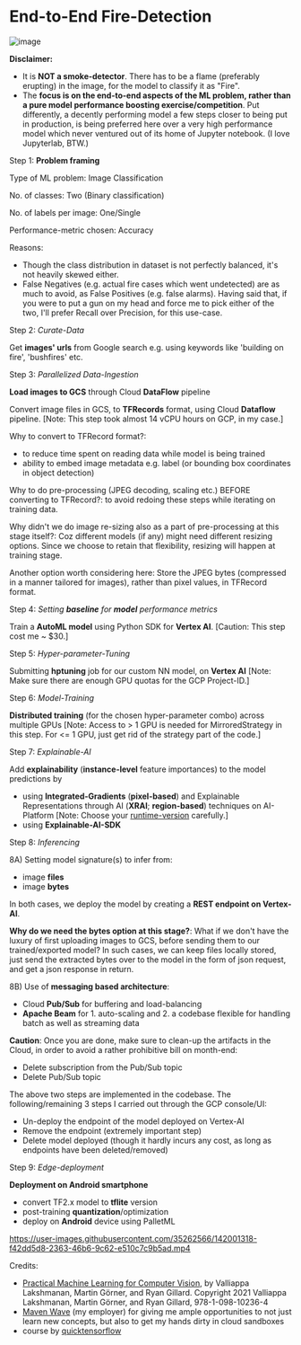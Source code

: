 # End-to-End Fire-Detection

![image](https://user-images.githubusercontent.com/35262566/145064482-7a57a4d5-2a0a-460f-97bd-7452fd60f1d0.png)

**Disclaimer:**
- It is **NOT a smoke-detector**. There has to be a flame (preferably erupting) in the image, for the model to classify it as "Fire".
- The **focus is on the end-to-end aspects of the ML problem, rather than a pure model performance boosting exercise/competition**. Put differently, a decently performing model a few steps closer to being put in production, is being preferred here over a very high performance model which never ventured out of its home of Jupyter notebook. (I love Jupyterlab, BTW.)

Step 1: **Problem framing**

Type of ML problem: Image Classification

No. of classes: Two (Binary classification)

No. of labels per image: One/Single

Performance-metric chosen: Accuracy

Reasons:
- Though the class distribution in dataset is not perfectly balanced, it's not heavily skewed either.
- False Negatives (e.g. actual fire cases which went undetected) are as much to avoid, as False Positives (e.g. false alarms). Having said that, if you were to put a gun on my head and force me to pick either of the two, I'll prefer Recall over Precision, for this use-case.

Step 2: _Curate-Data_

Get **images' urls** from Google search e.g. using keywords like 'building on fire', 'bushfires' etc.

Step 3: _Parallelized Data-Ingestion_

**Load images to GCS** through Cloud **DataFlow** pipeline

Convert image files in GCS, to **TFRecords** format, using Cloud **Dataflow** pipeline.
[Note: This step took almost 14 vCPU hours on GCP, in my case.]

Why to convert to TFRecord format?:
- to reduce time spent on reading data while model is being trained
- ability to embed image metadata e.g. label (or bounding box coordinates in object detection)

Why to do pre-processing (JPEG decoding, scaling etc.) BEFORE converting to TFRecord?: to avoid redoing these steps while iterating on training data.

Why didn't we do image re-sizing also as a part of pre-processing at this stage itself?: Coz different models (if any) might need different resizing options. Since we choose to retain that flexibility, resizing will happen at training stage.

Another option worth considering here: Store the JPEG bytes (compressed in a manner tailored for images), rather than pixel values, in TFRecord format.

Step 4: _Setting **baseline** for **model** performance metrics_

Train a **AutoML model** using Python SDK for **Vertex AI**.
[Caution: This step cost me ~ $30.]

Step 5: _Hyper-parameter-Tuning_

Submitting **hptuning** job for our custom NN model, on **Vertex AI**
[Note: Make sure there are enough GPU quotas for the GCP Project-ID.]

Step 6: _Model-Training_

**Distributed training** (for the chosen hyper-parameter combo) across multiple GPUs
[Note: Access to > 1 GPU is needed for MirroredStrategy in this step. For <= 1 GPU, just get rid of the strategy part of the code.]

Step 7: _Explainable-AI_

Add **explainability** (**instance-level** feature importances) to the model predictions by
- using **Integrated-Gradients** (**pixel-based**) and Explainable Representations through AI (**XRAI**; **region-based**) techniques on AI-Platform
[Note: Choose your [runtime-version](https://cloud.google.com/ai-platform/training/docs/runtime-version-list) carefully.]
- using **Explainable-AI-SDK**

Step 8: _Inferencing_

8A) Setting model signature(s) to infer from:
- image **files**
- image **bytes**

In both cases, we deploy the model by creating a **REST endpoint on Vertex-AI**.

**Why do we need the bytes option at this stage?**: What if we don't have the luxury of first uploading images to GCS, before sending them to our trained/exported model? In such cases, we can keep files locally stored, just send the extracted bytes over to the model in the form of json request, and get a json response in return. 

8B) Use of **messaging based architecture**:
- Cloud **Pub/Sub** for buffering and load-balancing
- **Apache Beam** for 1. auto-scaling and 2. a codebase flexible for handling batch as well as streaming data

**Caution**: Once you are done, make sure to clean-up the artifacts in the Cloud, in order to avoid a rather prohibitive bill on month-end:

- Delete subscription from the Pub/Sub topic
- Delete Pub/Sub topic

The above two steps are implemented in the codebase. The following/remaining 3 steps I carried out through the GCP console/UI: 
- Un-deploy the endpoint of the model deployed on Vertex-AI
- Remove the endpoint (extremely important step)
- Delete model deployed (though it hardly incurs any cost, as long as endpoints have been deleted/removed)

Step 9: _Edge-deployment_

**Deployment on Android smartphone**
- convert TF2.x model to **tflite** version
- post-training **quantization**/optimization
- deploy on **Android** device using PalletML

https://user-images.githubusercontent.com/35262566/142001318-f42dd5d8-2363-46b6-9c62-e510c7c9b5ad.mp4

Credits:
- [Practical Machine Learning for Computer Vision](https://www.oreilly.com/library/view/practical-machine-learning/9781098102357/), by Valliappa Lakshmanan, Martin Görner, and Ryan Gillard. Copyright 2021 Valliappa Lakshmanan, Martin Görner, and Ryan Gillard, 978-1-098-10236-4
- [Maven Wave](https://www.mavenwave.com/) (my employer) for giving me ample opportunities to not just learn new concepts, but also to get my hands dirty in cloud sandboxes
- course by [quicktensorflow](https://courses.quicktensorflow.com/courses/)
